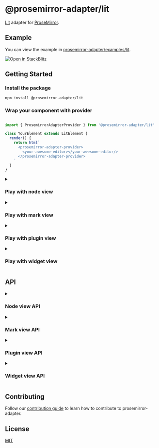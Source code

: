 # @prosemirror-adapter/lit

[Lit](https://lit.dev/) adapter for [ProseMirror](https://prosemirror.net/).

## Example

You can view the example in [prosemirror-adapter/examples/lit](../../examples/lit/).

[![Open in StackBlitz](https://developer.stackblitz.com/img/open_in_stackblitz.svg)](https://stackblitz.com/github/Saul-Mirone/prosemirror-adapter/tree/main/examples/lit)

## Getting Started

### Install the package

```bash
npm install @prosemirror-adapter/lit
```

### Wrap your component with provider

```ts

import { ProsemirrorAdapterProvider } from '@prosemirror-adapter/lit'

class YourElement extends LitElement {
  render() {
    return html`
      <prosemirror-adapter-provider>
        <your-awesome-editor></your-awesome-editor/>
      </prosemirror-adapter-provider>
    `
  }
}
```

<details>

<summary>

### Play with node view

</summary>

In this section we will implement a node view for paragraph node.

#### Build component for [node view](https://prosemirror.net/docs/ref/#view.NodeView)

```ts

import { ShallowLitElement, useNodeViewContext } from '@prosemirror-adapter/lit'
import { html } from 'lit'
import { customElement } from 'lit/decorators.js'
import { ref } from 'lit/directives/ref.js'

@customElement('my-paragraph')
export class Paragraph extends ShallowLitElement {
  nodeViewContext = useNodeViewContext(this)

  override render() {
    const contentRef = this.nodeViewContext.value?.contentRef
    if (!contentRef)
      return

    return html`<div ${ref(contentRef)}></div>`
  }
}

declare global {
  interface HTMLElementTagNameMap {
    'my-paragraph': Paragraph
  }
}
```

#### Bind node view components with prosemirror

```ts

import {
  ShallowLitElement,
  useNodeViewFactory,
} from '@prosemirror-adapter/lit'
import { RefOrCallback, ref } from 'lit/directives/ref.js'
import Paragraph from './Paragraph.ts'

@customElement('my-editor')
export class MyEditor extends ShallowLitElement {
  nodeViewFactory = useNodeViewFactory(this)

  editorRef: RefOrCallback = (element) => {
    const nodeViewFactory = this.nodeViewFactory.value!
    const editorView = new EditorView(element, {
      state: YourProsemirrorEditorState,
      nodeViews: {
        paragraph: this.nodeViewFactory({
          component: Paragraph,
          // Optional: add some options
          as: 'div',
          contentAs: 'p',
        }),
      },
    })
  }

  override render() {
    return html`<div class="editor" ${ref(this.editorRef)}></div>`
  }
}
```

🚀 Congratulations! You have built your first lit node view with prosemirror-adapter.

</details>

<details>

<summary>

### Play with mark view

</summary>

In this section we will implement a mark view for links that changes color periodically.

#### Build component for mark view

```ts
import { ShallowLitElement, useMarkViewContext } from '@prosemirror-adapter/lit'
import { html } from 'lit'
import { customElement, state } from 'lit/decorators.js'
import { ref } from 'lit/directives/ref.js'

const colors = [
  '#f06292', '#ba68c8', '#9575cd', '#7986cb', '#64b5f6',
  '#4fc3f7', '#4dd0e1', '#4db6ac', '#81c784', '#aed581',
  '#ffb74d', '#ffa726', '#ff8a65', '#d4e157', '#ffd54f',
  '#ffecb3',
]

function pickRandomColor() {
  return colors[Math.floor(Math.random() * colors.length)]
}

@customElement('my-link')
export class Link extends ShallowLitElement {
  markViewContext = useMarkViewContext(this)

  @state()
  color = colors[0]

  timer: ReturnType<typeof setInterval> | null = null

  override render() {
    const ctx = this.markViewContext.value
    if (!ctx)
      return
    const { contentRef } = ctx
    return html`<a style="color: ${this.color}; transition: color 1s ease-in-out;" ${ref(contentRef)}></a>`
  }

  override connectedCallback() {
    super.connectedCallback()
    this.timer = setInterval(() => {
      this.color = pickRandomColor()
    }, 1000)
  }

  override disconnectedCallback() {
    super.disconnectedCallback()
    if (this.timer) {
      clearInterval(this.timer)
    }
  }
}

declare global {
  interface HTMLElementTagNameMap {
    'my-link': Link
  }
}
```

#### Bind mark view components with prosemirror

```ts
import { useMarkViewFactory } from '@prosemirror-adapter/lit'
import { Plugin } from 'prosemirror-state'
import './Link'

const markViewFactory = useMarkViewFactory()

function createEditor(element: HTMLElement) {
  if (!element || element.firstChild)
    return

  const editorView = new EditorView(element, {
    state: EditorState.create({
      schema: YourProsemirrorSchema,
      plugins: [
        new Plugin({
          props: {
            markViews: {
              link: markViewFactory({
                component: 'my-link',
              }),
            },
          },
        }),
      ]
    })
  })
}
```

🚀 Congratulations! You have built your first lit mark view with prosemirror-adapter.

</details>

<details>

<summary>

### Play with plugin view

</summary>

In this section we will implement a plugin view that will display the size of the document.

#### Build component for [plugin view](https://prosemirror.net/docs/ref/#state.PluginView)

```ts

import { ShallowLitElement, usePluginViewContext } from '@prosemirror-adapter/lit'
import { html } from 'lit'
import { customElement } from 'lit/decorators.js'

@customElement('my-size')
export class Size extends ShallowLitElement {
  pluginViewContext = usePluginViewContext(this)

  override render() {
    const size = this.pluginViewContext.value?.view.state.doc.nodeSize

    return html`<div>Size for document: ${size}</div>`
  }
}

declare global {
  interface HTMLElementTagNameMap {
    'my-size': Size
  }
}
```

#### Bind plugin view components with prosemirror

```ts

import {
  ShallowLitElement,
  usePluginViewFactory,
} from '@prosemirror-adapter/lit'
import { RefOrCallback, ref } from 'lit/directives/ref.js'
import { Plugin } from 'prosemirror-state'
import Size from './Size.ts'

@customElement('my-editor')
export class MyEditor extends ShallowLitElement {
  pluginViewFactory = usePluginViewFactory(this)

  editorRef: RefOrCallback = (element) => {
    const pluginViewFactory = this.pluginViewFactory.value!
    const editorView = new EditorView(element, {
      state: YourProsemirrorEditorState,
      plugins: [
        new Plugin({
          view: pluginViewFactory({
            component: Size,
          }),
        }),
      ]
    })
  }

  override render() {
    return html`<div class="editor" ${ref(this.editorRef)}></div>`
  }
}
```

🚀 Congratulations! You have built your first lit plugin view with prosemirror-adapter.

</details>

<details>

<summary>

### Play with widget view

</summary>

In this section we will implement a widget view that will add hashes for heading when selected.

#### Build component for [widget decoration view](https://prosemirror.net/docs/ref/#view.Decoration%5Ewidget)

```ts

import { ShallowLitElement, useWidgetViewContext } from '@prosemirror-adapter/lit'
import { html } from 'lit'
import { customElement } from 'lit/decorators.js'

@customElement('my-hashes')
export class Hashes extends ShallowLitElement {
  widgetViewContext = useWidgetViewContext(this)

  override render() {
    const spec = this.widgetViewContext.value?.spec
    const level = spec?.level ?? 0
    const hashes = Array(level).fill('#').join('')
    return html`<span class="hash">${hashes}</span>`
  }
}

declare global {
  interface HTMLElementTagNameMap {
    'my-hashes': Hashes
  }
}
```

#### Bind widget view components with prosemirror

```ts

import {
  ShallowLitElement,
  useWidgetViewFactory,
} from '@prosemirror-adapter/lit'
import { RefOrCallback, ref } from 'lit/directives/ref.js'
import { Plugin } from 'prosemirror-state'
import { Hashes } from './Hashes'

@customElement('my-editor')
export class MyEditor extends ShallowLitElement {
  widgetViewFactory = useWidgetViewFactory(this)

  editorRef: RefOrCallback = (element) => {
    const widgetViewFactory = this.widgetViewFactory.value!
    const getHashWidget = widgetViewFactory({
      as: 'i',
      component: Hashes,
    })
    const editorView = new EditorView(element, {
      state: YourProsemirrorEditorState,
      plugins: [
        new Plugin({
          props: {
            decorations(state) {
              const { $from } = state.selection
              const node = $from.node()
              if (node.type.name !== 'heading')
                return DecorationSet.empty

              const widget = getHashWidget($from.before() + 1, {
                side: -1,
                level: node.attrs.level,
              })

              return DecorationSet.create(state.doc, [widget])
            },
          },
        }),
      ]
    })
  }

  override render() {
    return html`<div class="editor" ${ref(this.editorRef)}></div>`
  }
}
```

🚀 Congratulations! You have built your first lit widget view with prosemirror-adapter.

</details>

## API

<details>

<summary>

### Node view API

</summary>

#### useNodeViewFactory: () => (options: NodeViewFactoryOptions) => NodeView

```ts

type DOMSpec = string | HTMLElement | ((node: Node) => HTMLElement)

interface NodeViewFactoryOptions {
  // Component
  component: LitComponent

  // The DOM element to use as the root node of the node view.
  as?: DOMSpec
  // The DOM element that contains the content of the node.
  contentAs?: DOMSpec

  // Overrides: this part is equal to properties of [NodeView](https://prosemirror.net/docs/ref/#view.NodeView)
  update?: (node: Node, decorations: readonly Decoration[], innerDecorations: DecorationSource) => boolean | void
  ignoreMutation?: (mutation: ViewMutationRecord) => boolean | void
  selectNode?: () => void
  deselectNode?: () => void
  setSelection?: (anchor: number, head: number, root: Document | ShadowRoot) => void
  stopEvent?: (event: Event) => boolean
  destroy?: () => void

  // Called when the node view is updated.
  onUpdate?: () => void
}
```

#### useNodeViewContext: () => NodeViewContext

```ts

interface NodeViewContext {
  // The DOM element that contains the content of the node.
  contentRef: NodeViewContentRef

  // The prosemirror editor view.
  view: EditorView

  // Get prosemirror position of current node view.
  getPos: () => number | undefined

  // Set node.attrs of current node.
  setAttrs: (attrs: Attrs) => void

  // The prosemirror node for current node.
  node: Writable<Node>

  // The prosemirror decorations for current node.
  decorations: Writable<readonly Decoration[]>

  // The prosemirror inner decorations for current node.
  innerDecorations: Writable<DecorationSource>

  // Whether the node is selected.
  selected: Writable<boolean>
}
```

</details>

<details>

<summary>

### Mark view API

</summary>

#### useMarkViewFactory: () => (options: MarkViewFactoryOptions) => MarkView

```ts
type MarkViewDOMSpec = string | HTMLElement | ((mark: Mark) => HTMLElement)

interface MarkViewFactoryOptions {
  // Component
  component: string | typeof LitElement

  // The DOM element to use as the root node of the mark view
  as?: MarkViewDOMSpec

  // The DOM element that contains the content of the mark
  contentAs?: MarkViewDOMSpec

  // Called when the mark view is destroyed
  destroy?: () => void
}
```

#### useMarkViewContext: () => MarkViewContext

```ts
interface MarkViewContext {
  // The DOM element that contains the content of the mark
  contentRef: DirectiveResult

  // The prosemirror editor view
  view: EditorView

  // The prosemirror mark for current mark view
  mark: Mark

  // Whether the mark is inline 
  inline: boolean
}
```

</details>

<details>

<summary>

### Plugin view API

</summary>

#### usePluginViewFactory: () => (options: PluginViewFactoryOptions) => PluginView

```ts

interface PluginViewFactoryOptions {
  // Component
  component: LitComponent

  // The DOM element to use as the root node of the plugin view.
  // The `viewDOM` here means `EditorState.view.dom`.
  // By default, it will be `EditorState.view.dom.parentElement`.
  root?: (viewDOM: HTMLElement) => HTMLElement

  // Overrides: this part is equal to properties of [PluginView](https://prosemirror.net/docs/ref/#state.PluginView)
  update?: (view: EditorView, prevState: EditorState) => void
  destroy?: () => void
}
```

#### usePluginViewContext: () => PluginViewContext

```ts

interface PluginViewContext {
  // The prosemirror editor view.
  view: Writable<EditorView>

  // The previously prosemirror editor state.
  // Will be `undefined` when the plugin view is created.
  prevState: Writable<EditorState | undefined>
}
```

</details>

<details>

<summary>

### Widget view API

</summary>

#### useWidgetViewFactory: () => (options: WidgetViewFactoryOptions) => WidgetDecorationFactory

```ts

type WidgetDecorationFactory = (pos: number, spec?: WidgetDecorationSpec) => Decoration

interface WidgetViewFactoryOptions {
  // Component
  component: LitComponent

  // The DOM element to use as the root node of the widget view.
  as: string | HTMLElement
}
```


#### useWidgetViewContext: () => WidgetViewContext

```ts

interface WidgetViewContext {
  // The prosemirror editor view.
  view: EditorView

  // Get the position of the widget.
  getPos: () => number | undefined

  // Get the [spec](https://prosemirror.net/docs/ref/#view.Decoration^widget^spec) of the widget.
  spec?: WidgetDecorationSpec
}
```

</details>

## Contributing

Follow our [contribution guide](../../CONTRIBUTING.md) to learn how to contribute to prosemirror-adapter.

## License

[MIT](../../LICENSE)
